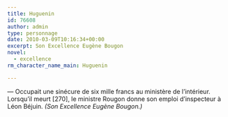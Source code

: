 ```yaml
---
title: Huguenin
id: 76608
author: admin
type: personnage
date: 2010-03-09T10:16:34+00:00
excerpt: Son Excellence Eugène Bougon
novel:
  - excellence
rm_character_name_main: Huguenin

---
```

— Occupait une sinécure de six mille francs au ministère de l&rsquo;intérieur. Lorsqu&rsquo;il meurt [270], le ministre Rougon donne son emploi d&rsquo;inspecteur à Léon Béjuin. _(Son Excellence Eugène Bougon.)_